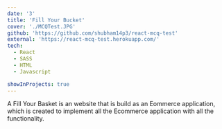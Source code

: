 ```yaml
---
date: '3'
title: 'Fill Your Bucket'
cover: './MCQTest.JPG'
github: 'https://github.com/shubham14p3/react-mcq-test'
external: 'https://react-mcq-test.herokuapp.com/'
tech:
  - React
  - SASS
  - HTML
  - Javascript

showInProjects: true
---
```


A Fill Your Basket is an website that is build as an Eommerce application, which is created to implement all the Ecommerce application with all the functionality.
